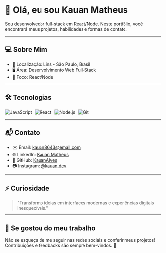 # 👋 Olá, eu sou Kauan Matheus

Sou desenvolvedor full-stack em React/Node. 
Neste portfólio, você encontrará meus projetos, habilidades e formas de contato.

---

## 💻 Sobre Mim

- 📍 Localização: Lins - São Paulo, Brasil  
- 🖥 Área: Desenvolvimento Web Full-Stack  
- 🎯 Foco: React/Node

---

## 🛠 Tecnologias

<div style="display: flex; gap: 10px; flex-wrap: wrap;">
  <img src="https://img.shields.io/badge/JavaScript-F7DF1E?style=for-the-badge&logo=javascript&logoColor=black" alt="JavaScript" />
  <img src="https://img.shields.io/badge/React-61DAFB?style=for-the-badge&logo=react&logoColor=black" alt="React" />
  <img src="https://img.shields.io/badge/Node.js-339933?style=for-the-badge&logo=nodedotjs&logoColor=white" alt="Node.js" />
  <img src="https://img.shields.io/badge/Git-F05032?style=for-the-badge&logo=git&logoColor=white" alt="Git" />
</div>

---

## 📬 Contato

- ✉️ Email: kauan8643@email.com  
- 🌐 LinkedIn: [Kauan Matheus](https://linkedin.com/in/seu-linkedin)  
- 🐙 GitHub: [KauanAlves](https://github.com/KauanAlves)  
- 📷 Instagram: [@kauan.dev](https://instagram.com/kauan.dev)  

---

## ⚡ Curiosidade

> "Transformo ideias em interfaces modernas e experiências digitais inesquecíveis."  

---

## 🌟 Se gostou do meu trabalho

Não se esqueça de me seguir nas redes sociais e conferir meus projetos!  
Contribuições e feedbacks são sempre bem-vindos. 🚀

